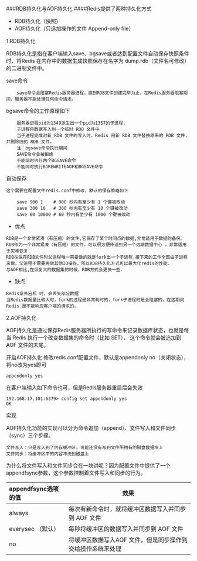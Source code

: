 ###RDB持久化与AOF持久化
####Redis提供了两种持久化方式

* RDB持久化（快照）
* AOF持久化（只追加操作的文件 Append-only file）

1.RDB持久化

   RDB持久化是指在客户端输入save、bgsave或者达到配置文件自动保存快照条件时，将Redis 在内存中的数据生成快照保存在名字为 dump.rdb（文件名可修改）的二进制文件中。
   
save命令
```
    save命令会阻塞Redis服务器进程，直到RDB文件创建完毕为止，在Redis服务器阻塞期间，服务器不能处理任何命令请求。
```
       
bgsave命令的工作原理如下
```
    服务器进程pid为1349派生出一个pid为1357的子进程，
    子进程将数据写入到一个临时 RDB 文件中
    当子进程完成对新 RDB 文件的写入时，Redis 用新 RDB 文件替换原来的 RDB 文件，并删除旧的 RDB 文件。    
    注：bgsave命令执行期间
    SAVE命令会被拒绝
    不能同时执行两个BGSAVE命令
    不能同时执行BGREWRITEAOF和BGSAVE命令
```
    
自动保存
```
这个需要在配置文件redis.conf中修改，默认的保存策略如下
    
    save 900 1    # 900 秒内有至少有 1 个键被改动
    save 300 10   # 300 秒内有至少有 10 个键被改动
    save 60 10000 # 60 秒内有至少有 1000 个键被改动
```
    
* 优点<br>
```
RDB是一个非常紧凑（有压缩）的文件,它保存了某个时间点的数据,非常适用于数据的备份。
RDB作为一个非常紧凑（有压缩）的文件，可以很方便传送到另一个远端数据中心 ，非常适用于灾难恢复.
RDB在保存RDB文件时父进程唯一需要做的就是fork出一个子进程,接下来的工作全部由子进程来做，父进程不需要再做其他IO操作，所以RDB持久化方式可以最大化redis的性能.
与AOF相比,在恢复大的数据集的时候，RDB方式会更快一些.
```

    
* 缺点<br>
```
Redis意外宕机 时，会丢失部分数据
当Redis数据量比较大时，fork的过程是非常耗时的，fork子进程时是会阻塞的，在这期间Redis 是不能响应客户端的请求的。
```

2.AOF持久化

AOF持久化是通过保存Redis服务器所执行的写命令来记录数据库状态，也就是每当 Redis 执行一个改变数据集的命令时（比如 SET）， 这个命令就会被追加到 AOF 文件的末尾。

开启AOF持久化
修改redis.conf配置文件，默认是appendonly no（关闭状态），将no改为yes即可

    appendonly yes
在客户端输入如下命令也可，但是Redis服务器重启后会失效

    192.168.17.101:6379> config set appendonly yes
    OK
实现

AOF持久化功能的实现可以分为命令追加（append）、文件写入和文件同步（sync）三个步骤。

    文件写入：只是写入到了内存缓冲区，可能还没有写到文件所拥有的磁盘数据块上
    文件同步：将缓冲区中的内容冲洗到磁盘上
为什么将文件写入和文件同步合在一块讲呢？因为配置文件中提供了一个appendfsync参数，这个参数控制着文件写入和同步的行为。

|  appendfsync选项的值|效果|
|  :----  | ----  |
| always  | 每次有新命令时，就将缓冲区数据写入并同步到 AOF 文件 |
| everysec （默认） | 每秒将缓冲区的数据写入并同步到 AOF 文件 |
| no  | 将缓冲区数据写入AOF 文件，但是同步操作到交给操作系统来处理 |

  